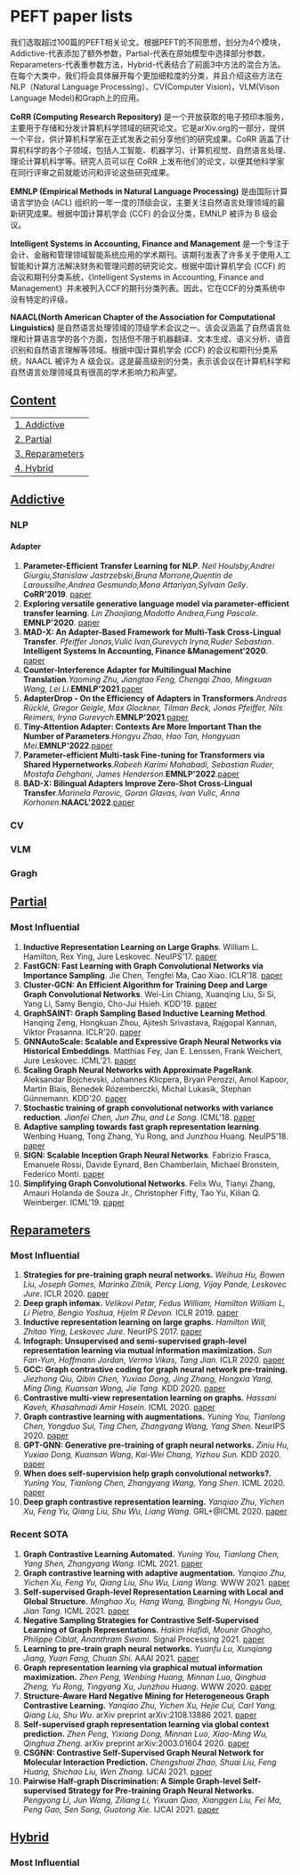 # PEFT paper lists

我们选取超过100篇的PEFT相关论文。根据PEFT的不同思想，划分为4个模块，Addictive-代表添加了额外参数，Partial-代表在原始模型中选择部分参数，Reparameters-代表重参数方法，Hybrid-代表结合了前面3中方法的混合方法。
在每个大类中，我们将会具体展开每个更加细粒度的分类，并且介绍这些方法在NLP（Natural Language Processing）、CV(Computer Vision)，VLM(Vison Language Model)和Graph上的应用。

**CoRR (Computing Research Repository)** 是一个开放获取的电子预印本服务，主要用于存储和分发计算机科学领域的研究论文。它是arXiv.org的一部分，提供一个平台，供计算机科学家在正式发表之前分享他们的研究成果。CoRR 涵盖了计算机科学的各个子领域，包括人工智能、机器学习、计算机视觉、自然语言处理、理论计算机科学等。研究人员可以在 CoRR 上发布他们的论文，以便其他科学家在同行评审之前就能访问和评论这些研究成果。

**EMNLP (Empirical Methods in Natural Language Processing)** 是由国际计算语言学协会 (ACL) 组织的一年一度的顶级会议，主要关注自然语言处理领域的最新研究成果。根据中国计算机学会 (CCF) 的会议分类，EMNLP 被评为 B 级会议。

**Intelligent Systems in Accounting, Finance and Management** 是一个专注于会计、金融和管理领域智能系统应用的学术期刊。该期刊发表了许多关于使用人工智能和计算方法解决财务和管理问题的研究论文。根据中国计算机学会 (CCF) 的会议和期刊分类系统，《Intelligent Systems in Accounting, Finance and Management》并未被列入CCF的期刊分类列表。因此，它在CCF的分类系统中没有特定的评级。

**NAACL(North American Chapter of the Association for Computational Linguistics)** 是自然语言处理领域的顶级学术会议之一。该会议涵盖了自然语言处理和计算语言学的各个方面，包括但不限于机器翻译、文本生成、语义分析、语音识别和自然语言理解等领域。根据中国计算机学会 (CCF) 的会议和期刊分类系统，NAACL 被评为 A 级会议。这是最高级别的分类，表示该会议在计算机科学和自然语言处理领域具有很高的学术影响力和声望。

## [Content](#content)

<table>
<tr><td><a href="#Addictive">1. Addictive</a></td></tr> 
<tr><td><a href="#Partial">2. Partial</a></td></tr>
<tr><td><a href="#Reparameters">3. Reparameters</a></td></tr>
<tr><td><a href="#Hybrid">4. Hybrid</a></td></tr>

</table>
<!-- ** **. . '18. [paper]() -->

## [Addictive](#content)

### NLP

#### Adapter
1. **Parameter-Efficient Transfer Learning for NLP**. *Neil Houlsby,Andrei Giurgiu,Stanislaw Jastrzebski,Bruna Morrone,Quentin de Laroussilhe,Andrea Gesmundo,Mona Attariyan,Sylvain Gelly*. **CoRR'2019**. [paper](https://www.aminer.cn/pub/5c61606ae1cd8eae1501e0f5/parameter-efficient-transfer-learning-for-nlp)
2. **Exploring versatile generative language model via parameter-efficient transfer learning**. *Lin Zhaojiang,Madotto Andrea,Fung Pascale*. **EMNLP'2020**. [paper](https://www.aminer.cn/pub/5e8ef2ae91e011679da0f112/exploring-versatile-generative-language-model-via-parameter-efficient-transfer-learning)
3. **MAD-X: An Adapter-Based Framework for Multi-Task Cross-Lingual Transfer**. *Pfeiffer Jonas,Vulić Ivan,Gurevych Iryna,Ruder Sebastian*. **Intelligent Systems In Accounting,
 Finance &Management'2020**. [paper](https://www.aminer.cn/pub/5eafe7e091e01198d3986542/mad-x-an-adapter-based-framework-for-multi-task-cross-lingual-transfer)
4. **Counter-Interference Adapter for Multilingual Machine Translation**.*Yaoming Zhu, Jiangtao Feng, Chengqi Zhao, Mingxuan Wang, Lei Li*.**EMNLP'2021**.[paper](https://aminer.cn/pub/619799ec91e011c8223730c6/counter-interference-adapter-for-multilingual-machine-translation)
5. **AdapterDrop - On the Efficiency of Adapters in Transformers**.*Andreas Rücklé, Gregor Geigle, Max Glockner, Tilman Beck, Jonas Pfeiffer, Nils Reimers, Iryna Gurevych*.**EMNLP'2021**.[paper](https://www.aminer.cn/pub/5f92b9db91e011edb3573b95/adapterdrop-on-the-efficiency-of-adapters-in-transformers)
6. **Tiny-Attention Adapter: Contexts Are More Important Than the Number of Parameters**.*Hongyu Zhao, Hao Tan, Hongyuan Mei*.**EMNLP'2022**.[paper](https://www.aminer.cn/pub/636482d890e50fcafdccb0cc/Tiny-Attention%20Adapter:%20Contexts%20Are%20More%20Important%20Than%20the%20Number%20of%20Parameters)
7. **Parameter-efficient Multi-task Fine-tuning for Transformers via Shared Hypernetworks**.*Rabeeh Karimi Mahabadi, Sebastian Ruder, Mostafa Dehghani, James Henderson*.**EMNLP'2022**.[paper](https://www.aminer.cn/pub/60c2da8091e0117e30ca2817/parameter-efficient-multi-task-fine-tuning-for-transformers-via-shared-hypernetworks)
8. **BAD-X: Bilingual Adapters Improve Zero-Shot Cross-Lingual Transfer**._Marinela Parovic, Goran Glavas, Ivan Vulic, Anna Korhonen_.**NAACL'2022**.[paper](https://www.aminer.cn/pub/634d80f190e50fcafd4ef432/bad-x-bilingual-adapters-improve-zero-shot-cross-lingual-transfer)
### CV

### VLM

### Gragh




## [Partial](#content)

### Most Influential

1. **Inductive Representation Learning on Large Graphs**. William L. Hamilton, Rex Ying, Jure Leskovec. NeuIPS'17. [paper](https://arxiv.org/abs/1706.02216)
2. **FastGCN: Fast Learning with Graph Convolutional Networks via Importance Sampling**. Jie Chen, Tengfei Ma, Cao Xiao. ICLR'18. [paper](https://arxiv.org/abs/1801.10247)
3. **Cluster-GCN: An Efficient Algorithm for Training Deep and Large Graph Convolutional Networks**. Wei-Lin Chiang, Xuanqing Liu, Si Si, Yang Li, Samy Bengio, Cho-Jui Hsieh. KDD'19. [paper](https://arxiv.org/abs/1905.07953)
4. **GraphSAINT: Graph Sampling Based Inductive Learning Method**. Hanqing Zeng, Hongkuan Zhou, Ajitesh Srivastava, Rajgopal Kannan, Viktor Prasanna. ICLR'20. [paper](https://arxiv.org/abs/1907.04931)
5. **GNNAutoScale: Scalable and Expressive Graph Neural Networks via Historical Embeddings**. Matthias Fey, Jan E. Lenssen, Frank Weichert, Jure Leskovec. ICML'21. [paper](https://arxiv.org/abs/2106.05609)
6. **Scaling Graph Neural Networks with Approximate PageRank**. Aleksandar Bojchevski, Johannes Klicpera, Bryan Perozzi, Amol Kapoor, Martin Blais, Benedek Rózemberczki, Michal Lukasik, Stephan Günnemann. KDD'20. [paper](https://arxiv.org/abs/2007.01570)
7. **Stochastic training of graph convolutional networks with variance reduction**. *Jianfei Chen, Jun Zhu, and Le Song.* ICML'18. [paper](https://arxiv.org/abs/1710.10568)
8. **Adaptive sampling towards fast graph representation learning**. Wenbing Huang, Tong Zhang, Yu Rong, and Junzhou Huang. NeuIPS'18. [paper](https://papers.nips.cc/paper/2018/file/01eee509ee2f68dc6014898c309e86bf-Paper.pdf)
9. **SIGN: Scalable Inception Graph Neural Networks**. Fabrizio Frasca, Emanuele Rossi, Davide Eynard, Ben Chamberlain, Michael Bronstein, Federico Monti. [paper](https://arxiv.org/abs/2004.11198)
10. **Simplifying Graph Convolutional Networks**. Felix Wu, Tianyi Zhang, Amauri Holanda de Souza Jr., Christopher Fifty, Tao Yu, Kilian Q. Weinberger. ICML'19. [paper](https://arxiv.org/abs/1902.07153)




## [Reparameters](#content)

### Most Influential

1. **Strategies for pre-training graph neural networks.** *Weihua Hu, Bowen Liu, Joseph Gomes, Marinka Zitnik, Percy Liang, Vijay Pande,  Leskovec Jure.* ICLR 2020. [paper](https://openreview.net/forum?id=HJlWWJSFDH)
2. **Deep graph infomax.** *Velikovi Petar, Fedus William, Hamilton William L, Li Pietro, Bengio Yoshua, Hjelm R Devon.* ICLR 2019. [paper](https://arxiv.org/abs/1809.10341)
3. **Inductive representation learning on large graphs.** *Hamilton Will, Zhitao Ying, Leskovec Jure.* NeurIPS 2017. [paper](https://arxiv.org/abs/1706.02216)
4. **Infograph: Unsupervised and semi-supervised graph-level representation learning via mutual information maximization.** *Sun Fan-Yun, Hoffmann Jordan, Verma Vikas, Tang Jian.* ICLR 2020. [paper](https://arxiv.org/pdf/1908.01000.pdf)
5. **GCC: Graph contrastive coding for graph neural network pre-training.** *Jiezhong Qiu, Qibin Chen, Yuxiao Dong, Jing Zhang, Hongxia Yang, Ming Ding, Kuansan Wang, Jie Tang.* KDD 2020. [paper](https://dl.acm.org/doi/pdf/10.1145/3394486.3403168)
6. **Contrastive multi-view representation learning on graphs.** *Hassani Kaveh, Khasahmadi Amir Hosein.* ICML 2020. [paper](https://arxiv.org/abs/2006.05582)
7. **Graph contrastive learning with augmentations.** *Yuning You, Tianlong Chen, Yongduo Sui, Ting Chen, Zhangyang Wang, Yang Shen.* NeurIPS 2020. [paper](https://arxiv.org/abs/2010.13902)
8. **GPT-GNN: Generative pre-training of graph neural networks.** *Ziniu Hu, Yuxiao Dong, Kuansan Wang, Kai-Wei Chang, Yizhou Sun.* KDD 2020. [paper](https://arxiv.org/abs/2006.15437)
9. **When does self-supervision help graph convolutional networks?.** *Yuning You, Tianlong Chen, Zhangyang Wang, Yang Shen.* ICML 2020. [paper](https://arxiv.org/abs/2006.09136)
10. **Deep graph contrastive representation learning.** *Yanqiao Zhu, Yichen Xu, Feng Yu, Qiang Liu, Shu Wu, Liang Wang.* GRL+@ICML 2020. [paper](https://arxiv.org/abs/2006.04131)

### Recent SOTA

1. **Graph Contrastive Learning Automated.** *Yuning You, Tianlong Chen, Yang Shen, Zhangyang Wang.* ICML 2021. [paper](https://arxiv.org/abs/2106.07594)
2. **Graph contrastive learning with adaptive augmentation.** *Yanqiao Zhu, Yichen Xu, Feng Yu, Qiang Liu, Shu Wu, Liang Wang.* WWW 2021. [paper](https://arxiv.org/abs/2010.14945)
3. **Self-supervised Graph-level Representation Learning with Local and Global Structure.** *Minghao Xu, Hang Wang, Bingbing Ni, Hongyu Guo, Jian Tang.* ICML 2021. [paper](https://arxiv.org/pdf/2106.04113)
4. **Negative Sampling Strategies for Contrastive Self-Supervised Learning of Graph Representations.** *Hakim Hafidi, Mounir Ghogho, Philippe Ciblat, Ananthram Swami.* Signal Processing 2021. [paper](https://www.sciencedirect.com/science/article/pii/S0165168421003479)
5. **Learning to pre-train graph neural networks.** *Yuanfu Lu, Xunqiang Jiang, Yuan Fang, Chuan Shi.* AAAI 2021. [paper](http://shichuan.org/doc/101.pdf)
6. **Graph representation learning via graphical mutual information maximization.** *Zhen Peng, Wenbing Huang, Minnan Luo, Qinghua Zheng, Yu Rong, Tingyang Xu, Junzhou Huang.* WWW 2020. [paper](https://arxiv.org/abs/2002.01169)
7. **Structure-Aware Hard Negative Mining for Heterogeneous Graph Contrastive Learning.** *Yanqiao Zhu, Yichen Xu, Hejie Cui, Carl Yang, Qiang Liu, Shu Wu.* arXiv preprint arXiv:2108.13886 2021. [paper](https://arxiv.org/abs/2108.13886)
8. **Self-supervised graph representation learning via global context prediction.** *Zhen Peng, Yixiang Dong, Minnan Luo, Xiao-Ming Wu, Qinghua Zheng.* arXiv preprint arXiv:2003.01604 2020. [paper](https://arxiv.org/abs/2003.01604)
9. **CSGNN: Contrastive Self-Supervised Graph Neural Network for Molecular Interaction Prediction.** *Chengshuai Zhao, Shuai Liu, Feng Huang, Shichao Liu, Wen Zhang.* IJCAI 2021. [paper](https://www.ijcai.org/proceedings/2021/0517.pdf)
10. **Pairwise Half-graph Discrimination: A Simple Graph-level Self-supervised Strategy for Pre-training Graph Neural Networks.** *Pengyong Li, Jun Wang, Ziliang Li, Yixuan Qiao, Xianggen Liu, Fei Ma, Peng Gao, Sen Song, Guotong Xie.* IJCAI 2021. [paper](https://www.ijcai.org/proceedings/2021/0371.pdf)


## [Hybrid](#content)

### Most Influential


